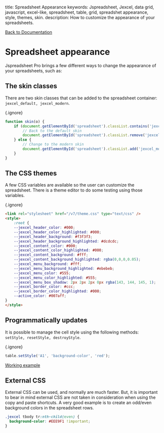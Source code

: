 title: Spreadsheet Appearance
keywords: Jspreadsheet, Jexcel, data grid, javascript, excel-like, spreadsheet, table, grid, spreadshet appearance, style, themes, skin.
description: How to customize the appearance of your spreadsheets.

[Back to Documentation](/docs/v7)

# Spreadsheet appearance

Jspreadsheet Pro brings a few different ways to change the appearance of your spreadsheets, such as:

## The skin classes

There are two skin classes that can be added to the spreadsheet container: `jexcel_default, jexcel_modern`. 

{.ignore}
```javascript
function skin(o) {
    if (document.getElementById('spreadsheet').classList.contains('jexcel_modern')) {
        // Back to the default skin
        document.getElementById('spreadsheet').classList.remove('jexcel_modern');
    } else {
        // Change to the modern skin
        document.getElementById('spreadsheet').classList.add('jexcel_modern');
    }
}
```
 

## The CSS themes

A few CSS variables are available so the user can customize the spreadsheet. There is a theme editor to do some testing using those variables.


{.ignore}
```html
<link rel="stylesheet" href="/v7/theme.css" type="text/css" />
<style>
    :root {
    --jexcel_header_color: #000;
    --jexcel_header_color_highlighted: #000;
    --jexcel_header_background: #f3f3f3;
    --jexcel_header_background_highlighted: #dcdcdc;
    --jexcel_content_color: #000;
    --jexcel_content_color_highlighted: #000;
    --jexcel_content_background: #fff;
    --jexcel_content_background_highlighted: rgba(0,0,0,0.05);
    --jexcel_menu_background: #fff;
    --jexcel_menu_background_highlighted: #ebebeb;
    --jexcel_menu_color: #555;
    --jexcel_menu_color_highlighted: #555;
    --jexcel_menu_box_shadow: 2px 2px 2px 0px rgba(143, 144, 145, 1);
    --jexcel_border_color: #ccc;
    --jexcel_border_color_highlighted: #000;
    --active_color: #007aff;
}
</style>
```
   

## Programmatically updates

It is possible to manage the cell style using the following methods: `setStyle, resetStyle, destroyStyle`. 

{.ignore}
```javascript
table.setStyle('A1', 'background-color', 'red');
```
 

[Working example](/docs/v7/examples/spreadsheet-style)  

## External CSS

External CSS can be used, and normally are much faster. But, it is important to bear in mind external CSS are not taken in consideration when using the copy and paste shortcuts. A very good example is to create an odd/even background colors in the spreadsheet rows.



```css
.jexcel tbody tr:nth-child(even) {
  background-color: #EEE9F1 !important;
}
```
 
